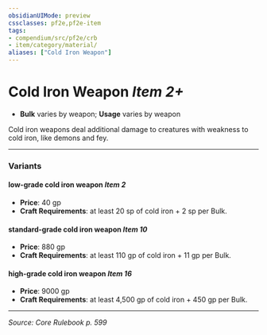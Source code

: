 ```yaml
---
obsidianUIMode: preview
cssclasses: pf2e,pf2e-item
tags:
- compendium/src/pf2e/crb
- item/category/material/
aliases: ["Cold Iron Weapon"]
---
```

# Cold Iron Weapon *Item 2+*  

- **Bulk** varies by weapon; **Usage** varies by weapon

Cold iron weapons deal additional damage to creatures with weakness to cold iron, like demons and fey.

---

### Variants

#### low-grade cold iron weapon *Item 2*

- **Price**: 40 gp
- **Craft Requirements**: at least 20 sp of cold iron + 2 sp per Bulk.

#### standard-grade cold iron weapon *Item 10*

- **Price**: 880 gp
- **Craft Requirements**: at least 110 gp of cold iron + 11 gp per Bulk.

#### high-grade cold iron weapon *Item 16*

- **Price**: 9000 gp
- **Craft Requirements**: at least 4,500 gp of cold iron + 450 gp per Bulk.

---
*Source: Core Rulebook p. 599*